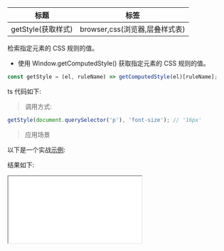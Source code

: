| 标题               | 标签                           |
| ------------------ | ------------------------------ |
| getStyle(获取样式) | browser,css(浏览器,层叠样式表) |

检索指定元素的 CSS 规则的值。

- 使用 Window.getComputedStyle() 获取指定元素的 CSS 规则的值。

```js
const getStyle = (el, ruleName) => getComputedStyle(el)[ruleName];
```

ts 代码如下:

<div class="code-editor" data-url="codes/javascript/ts/get-style.ts" data-language="typescript"></div>

> 调用方式:

```js
getStyle(document.querySelector('p'), 'font-size'); // '16px'
```

> 应用场景

以下是一个实战<a href="codes/javascript/html/get-style.html" target="_blank" rel="noopener noreferrer">示例</a>:


<div class="code-editor" data-url="codes/javascript/html/get-stylehtml" data-language="html"></div>

结果如下:

<iframe src="codes/javascript/html/get-stylehtml"></iframe>
